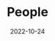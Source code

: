 ---
title: People
date: 2022-10-24

type: landing

sections:
  - block: people
    content:
      title: <p>InCLow Group Members <br> <font size="4"> Appreciation to <a href="https://www.linkedin.com/in/maria-pilar-uribe-silva"> Maria Pilar Uribe-Silva </a> for the wonderful portraits! </font> </p>

      # Choose which groups/teams of users to display.
      #   Edit `user_groups` in each user's profile to add them to one or more of these groups.
      user_groups:
          # - Principal Investigators
          # - Researchers
          - Senior Members
          - PhDs
          - Visitors
          - Alumni
      sort_by: Params.year
      sort_ascending: False
    design:
      show_interests: false
      show_role: true
      show_social: true
---